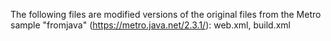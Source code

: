 The following files are modified versions of the original files from the Metro sample "fromjava" (https://metro.java.net/2.3.1/):
web.xml, 
build.xml